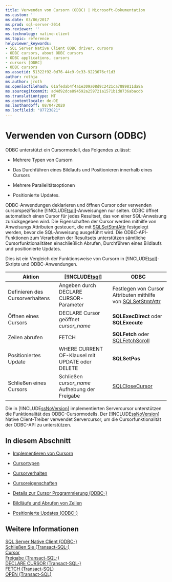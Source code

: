 ```yaml
---
title: Verwenden von Cursorn (ODBC) | Microsoft-Dokumentation
ms.custom: ''
ms.date: 03/06/2017
ms.prod: sql-server-2014
ms.reviewer: ''
ms.technology: native-client
ms.topic: reference
helpviewer_keywords:
- SQL Server Native Client ODBC driver, cursors
- ODBC cursors, about ODBC cursors
- ODBC applications, cursors
- cursors [ODBC]
- ODBC cursors
ms.assetid: 51322f92-0d76-44c9-9c33-9223676cf1d3
author: rothja
ms.author: jroth
ms.openlocfilehash: 61afedab4f4a1e309a08d9c2421ca7889811da8a
ms.sourcegitcommit: ad4d92dce894592a259721a1571b1d8736abacdb
ms.translationtype: MT
ms.contentlocale: de-DE
ms.lasthandoff: 08/04/2020
ms.locfileid: "87723821"
---
```

# <a name="using-cursors-odbc"></a>Verwenden von Cursorn (ODBC)
  ODBC unterstützt ein Cursormodell, das Folgendes zulässt:  
  
-   Mehrere Typen von Cursorn  
  
-   Das Durchführen eines Bildlaufs und Positionieren innerhalb eines Cursors  
  
-   Mehrere Parallelitätsoptionen  
  
-   Positionierte Updates.  
  
 ODBC-Anwendungen deklarieren und öffnen Cursor oder verwenden cursorspezifische [!INCLUDE[tsql](../../includes/tsql-md.md)]-Anweisungen nur selten. ODBC öffnet automatisch einen Cursor für jedes Resultset, das von einer SQL-Anweisung zurückgegeben wird. Die Eigenschaften der Cursor werden mithilfe von Anweisungs Attributen gesteuert, die mit [SQLSetStmtAttr](../native-client-odbc-api/sqlsetstmtattr.md) festgelegt werden, bevor die SQL-Anweisung ausgeführt wird. Die ODBC-API-Funktionen zum Verarbeiten der Resultsets unterstützen sämtliche Cursorfunktionalitäten einschließlich Abrufen, Durchführen eines Bildlaufs und positionierte Updates.  
  
 Dies ist ein Vergleich der Funktionsweise von Cursorn in [!INCLUDE[tsql](../../includes/tsql-md.md)]-Skripts und ODBC-Anwendungen.  
  
|Aktion|[!INCLUDE[tsql](../../includes/tsql-md.md)]|ODBC|  
|------------|------------------------|----------|  
|Definieren des Cursorverhaltens|Angeben durch DECLARE CURSOR-Parameter|Festlegen von Cursor Attributen mithilfe von [SQLSetStmtAttr](../native-client-odbc-api/sqlsetstmtattr.md)|  
|Öffnen eines Cursors|DECLARE Cursor geöffnet *cursor_name*|**SQLExecDirect** oder **SQLExecute**|  
|Zeilen abrufen|FETCH|**SQLFetch** oder [SQLFetchScroll](../native-client-odbc-api/sqlfetchscroll.md)|  
|Positioniertes Update|WHERE CURRENT OF-Klausel mit UPDATE oder DELETE|**SQLSetPos**|  
|Schließen eines Cursors|Schließen *cursor_name* Aufhebung der Freigabe|[SQLCloseCursor](../native-client-odbc-api/sqlclosecursor.md)|  
  
 Die in [!INCLUDE[ssNoVersion](../../includes/ssnoversion-md.md)] implementierten Servercursor unterstützen die Funktionalität des ODBC-Cursormodells. Der [!INCLUDE[ssNoVersion](../../includes/ssnoversion-md.md)] Native Client-Treiber verwendet Servercursor, um die Cursorfunktionalität der ODBC-API zu unterstützen.  
  
## <a name="in-this-section"></a>In diesem Abschnitt  
  
-   [Implementieren von Cursorn](implementation/how-cursors-are-implemented.md)  
  
-   [Cursortypen](cursor-types.md)  
  
-   [Cursorverhalten](cursor-behaviors.md)  
  
-   [Cursoreigenschaften](properties/cursor-properties.md)  
  
-   [Details zur Cursor Programmierung &#40;ODBC-&#41;](programming/cursor-programming-details-odbc.md)  
  
-   [Bildläufe und Abrufen von Zeilen](../native-client-ole-db-rowsets/fetching-rows.md)  
  
-   [Positionierte Updates &#40;ODBC-&#41;](positioned-updates-odbc.md)  
  
## <a name="see-also"></a>Weitere Informationen  
 [SQL Server Native Client &#40;ODBC-&#41;](../native-client/odbc/sql-server-native-client-odbc.md)   
 [Schließen Sie &#40;Transact-SQL-&#41;](/sql/t-sql/language-elements/close-transact-sql)   
 [Cursor](../../relational-databases/cursors.md)   
 [Freigabe &#40;Transact-SQL-&#41;](/sql/t-sql/language-elements/deallocate-transact-sql)   
 [DECLARE CURSOR &#40;Transact-SQL-&#41;](/sql/t-sql/language-elements/declare-cursor-transact-sql)   
 [FETCH &#40;Transact-SQL&#41;](/sql/t-sql/language-elements/fetch-transact-sql)   
 [OPEN &#40;Transact-SQL&#41;](/sql/t-sql/language-elements/open-transact-sql)  
  
  
